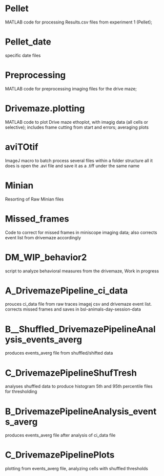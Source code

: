 # Pellet
MATLAB code for processing Results.csv files from experiment 1 (Pellet); 
# Pellet_date 
specific date files 

# Preprocessing
MATLAB code for preprocessing imaging files for the drive maze;

# Drivemaze.plotting
MATLAB code to plot Drive maze ethoplot, with imagig data (all cells or selective); includes frame cutting from start and errors;
averaging plots 

# aviTOtif
ImageJ macro to batch process several files within a folder structure
all it does is open the .avi file and save it as a .tiff under the same name

# Minian
Resorting of Raw Minian files 

# Missed_frames
Code to correct for missed frames in miniscope imaging data; also corrects event list from drivemaze accordingly

# DM_WIP_behavior2
script to analyze behavioral measures from the drivemaze, Work in progress

# A_DrivemazePipeline_ci_data
prouces ci_data file from raw traces imagej csv and drivemaze event list. corrects missed frames and saves in bsl-animals-day-session-data

# B__Shuffled_DrivemazePipelineAnalysis_events_averg
produces events_averg file from shuffled/shifted data

# C_DrivemazePipelineShufTresh
analyses shuffled data to produce histogram 5th and 95th percentile files for thresholding

# B_DrivemazePipelineAnalysis_events_averg
produces events_averg file after analysis of ci_data file

# C_DrivemazePipelinePlots
plotting from events_averg file, analyzing cells with shuffled thresholds